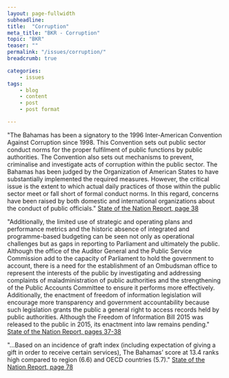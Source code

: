 ```yaml
---
layout: page-fullwidth
subheadline:
title:  "Corruption"
meta_title: "BKR - Corruption"
topic: "BKR"
teaser: ""
permalink: "/issues/corruption/"
breadcrumb: true

categories:
    - issues
tags:
    - blog
    - content
    - post
    - post format

---
```

"The Bahamas has been a signatory to the 1996 Inter-American Convention Against Corruption since 1998. This Convention sets out public sector conduct norms for the proper fulfilment of public functions by public authorities. The Convention also sets out mechanisms to prevent, criminalise and investigate acts of corruption within the public sector. The Bahamas has been judged by the Organization of American States to have substantially implemented the required measures. However, the critical issue is the extent to which actual daily practices of those within the public sector meet or fall short of formal conduct norms. In this regard, concerns have been raised by both domestic and international organizations about the conduct of public officials." [State of the Nation Report, page 38][1]

"Additionally, the limited use of strategic and operating plans and performance metrics and the historic absence of integrated and programme-based budgeting can be seen not only as operational challenges but as gaps in reporting to Parliament and ultimately the public. Although the office of the Auditor General and the Public Service Commission add to the capacity of Parliament to hold the government to account, there is a need for the establishment of an Ombudsman office to represent the interests of the public by investigating and addressing complaints of maladministration of public authorities and the strengthening of the Public Accounts Committee to ensure it performs more effectively. Additionally, the enactment of freedom of information legislation will encourage more transparency and government accountability because such legislation grants the public a general right to access records held by public authorities. Although the Freedom of Information Bill 2015 was released to the public in 2015, its enactment into law remains pending." [State of the Nation Report, pages 37-38][1]

"...Based on an incidence of graft index (including expectation of giving a gift in order to receive certain services), The Bahamas’ score at 13.4 ranks high compared to region (6.6) and OECD countries (5.7)." [State of the Nation Report, page 78][1]

[1]: http://www.vision2040bahamas.org/media/uploads/State_of_the_Nation_Summary_Report.pdf